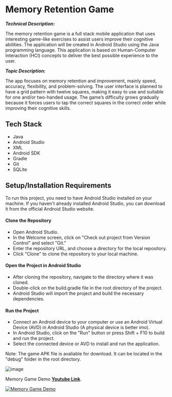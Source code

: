 # Memory Retention Game

***Technical Description:***

The memory retention game is a full stack mobile application that uses interesting game-like exercises to assist users improve their cognitive abilities. The application will be created in Android Studio using the Java programming language. This application is based on Human-Computer Interaction (HCI) concepts to deliver the best possible experience to the user. 

***Topic Description:***

The app focuses on memory retention and improvement, mainly speed, accuracy, flexibility, and problem-solving. The user interface is planned to have a grid pattern with twelve squares, making it easy to use and suitable for one and/or two-handed usage. The game’s difficulty grows gradually because it forces users to tap the correct squares in the correct order while improving their cognitive skills. 
## Tech Stack

* Java
* Android Studio
* XML
* Android SDK
* Gradle
* Git
* SQLite

## Setup/Installation Requirements
To run this project, you need to have Android Studio installed on your machine. If you haven't already installed Android Studio, you can download it from the official Android Studio website.

#### Clone the Repository
* Open Android Studio.
* In the Welcome screen, click on "Check out project from Version Control" and select "Git."
* Enter the repository URL, and choose a directory for the local repository.
* Click "Clone" to clone the repository to your local machine.

#### Open the Project in Android Studio
* After cloning the repository, navigate to the directory where it was cloned.
* Double-click on the build.gradle file in the root directory of the project.
* Android Studio will import the project and build the necessary dependencies.

#### Run the Project
* Connect an Android device to your computer or use an Android Virtual Device (AVD) in Android Studio (A physical device is better imo).
* In Android Studio, click on the "Run" button or press Shift + F10 to build and run the project.
* Select the connected device or AVD to install and run the application.

Note: The game APK file is avaliable for download. It can be located in the "debug" folder in the root directory.

![image](https://github.com/MM120-i/EECS4443/assets/80307451/b56dd3a2-a96e-4e4e-ac11-83bb93d708d3)


<div align="left">
   Memory Game Demo <a href="https://www.youtube.com/watch?v=XjdJMXmrb8c&ab_channel=MahimMarufuzzaman" target="_blank"><b>Youtube Link</b></a>.
</div>

[![Memory Game Demo](https://img.youtube.com/vi/XjdJMXmrb8c/0.jpg)](https://www.youtube.com/watch?v=XjdJMXmrb8c)
